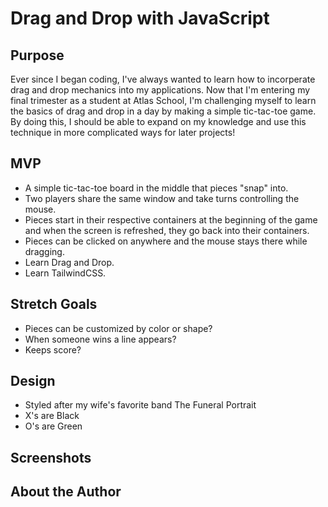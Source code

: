 # Drag and Drop with JavaScript

## Purpose

Ever since I began coding, I've always wanted to learn how to incorperate drag and drop mechanics into my applications.  Now that I'm entering my final trimester as a student at Atlas School, I'm challenging myself to learn the basics of drag and drop in a day by making a simple tic-tac-toe game.  By doing this, I should be able to expand on my knowledge and use this technique in more complicated ways for later projects!

## MVP

- A simple tic-tac-toe board in the middle that pieces "snap" into.
- Two players share the same window and take turns controlling the mouse.
- Pieces start in their respective containers at the beginning of the game and when the screen is refreshed, they go back into their containers.
- Pieces can be clicked on anywhere and the mouse stays there while dragging.
- Learn Drag and Drop.
- Learn TailwindCSS.

## Stretch Goals

- Pieces can be customized by color or shape?
- When someone wins a line appears?
- Keeps score?

## Design

- Styled after my wife's favorite band The Funeral Portrait
- X's are Black
- O's are Green

## Screenshots

## About the Author